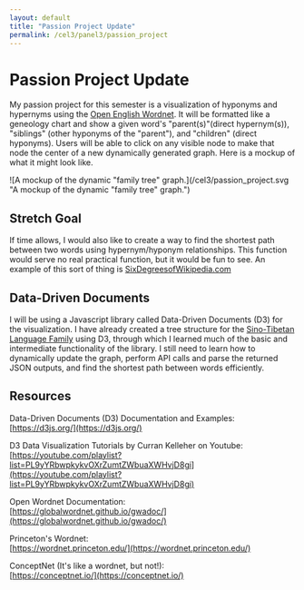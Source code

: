 ```yaml
---
layout: default
title: "Passion Project Update"
permalink: /cel3/panel3/passion_project
---
```


# Passion Project Update

My passion project for this semester is a visualization of hyponyms and hypernyms using the [Open English Wordnet](https://en-word.net/). It will be formatted like a geneology chart and show a given word's "parent(s)"(direct hypernym(s)), "siblings" (other hyponyms of the "parent"), and "children" (direct hyponyms). Users will be able to click on any visible node to make that node the center of a new dynamically generated graph. Here is a mockup of what it might look like.


![A mockup of the dynamic "family tree" graph.](/cel3/passion_project.svg "A mockup of the dynamic "family tree" graph.")


## Stretch Goal

If time allows, I would also like to create a way to find the shortest path between two words using hypernym/hyponym relationships. This function would serve no real practical function, but it would be fun to see. An example of this sort of thing is [SixDegreesofWikipedia.com](https://www.sixdegreesofwikipedia.com/)


## Data-Driven Documents

I will be using a Javascript library called Data-Driven Documents (D3) for the visualization. I have already created a tree structure for the [Sino-Tibetan Language Family](/cel3/panel1/sino-tibetan) using D3, through which I learned much of the basic and intermediate functionality of the library. I still need to learn how to dynamically update the graph, perform API calls and parse the returned JSON outputs, and find the shortest path between words efficiently.


## Resources

Data-Driven Documents (D3) Documentation and Examples:<br>
[https://d3js.org/](https://d3js.org/)

D3 Data Visualization Tutorials by Curran Kelleher on Youtube:<br>
[https://youtube.com/playlist?list=PL9yYRbwpkykvOXrZumtZWbuaXWHvjD8gi](https://youtube.com/playlist?list=PL9yYRbwpkykvOXrZumtZWbuaXWHvjD8gi)

Open Wordnet Documentation:<br>
[https://globalwordnet.github.io/gwadoc/](https://globalwordnet.github.io/gwadoc/)

Princeton's Wordnet:<br>
[https://wordnet.princeton.edu/](https://wordnet.princeton.edu/)

ConceptNet (It's like a wordnet, but not!):<br>
[https://conceptnet.io/](https://conceptnet.io/)


